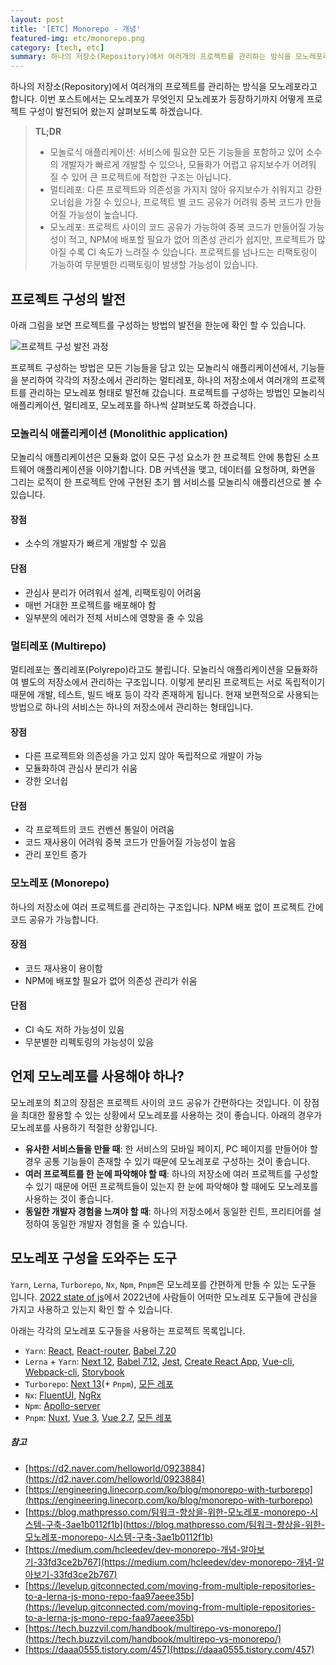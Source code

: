 ```yaml
---
layout: post
title: '[ETC] Monorepo - 개념'
featured-img: etc/monorepo.png
category: [tech, etc]
summary: 하나의 저장소(Repository)에서 여러개의 프로젝트를 관리하는 방식을 모노레포라고 합니다. 이번 포스트에서는 모노레포가 무엇인지 모노레포가 등장하기까지 어떻게 프로젝트 구성이 발전되어 왔는지 살펴보도록 하겠습니다.
---
```


하나의 저장소(Repository)에서 여러개의 프로젝트를 관리하는 방식을 모노레포라고 합니다. 이번 포스트에서는 모노레포가 무엇인지 모노레포가 등장하기까지 어떻게 프로젝트 구성이 발전되어 왔는지 살펴보도록 하겠습니다.

> **TL;DR**
>
> - 모놀로식 애플리케이션: 서비스에 필요한 모든 기능들을 포함하고 있어 소수의 개발자가 빠르게 개발할 수 있으나, 모듈화가 어렵고 유지보수가 어려워 질 수 있어 큰 프로젝트에 적합한 구조는 아닙니다.
> - 멀티레포: 다른 프로젝트와 의존성을 가지지 않아 유지보수가 쉬워지고 강한 오너쉽을 가질 수 있으나, 프로젝트 별 코드 공유가 어려워 중복 코드가 만들어질 가능성이 높습니다.
> - 모노레포: 프로젝트 사이의 코드 공유가 가능하여 중복 코드가 만들어질 가능성이 적고, NPM에 배포할 필요가 없어 의존성 관리가 쉽지만, 프로젝트가 많아질 수록 CI 속도가 느려질 수 있습니다. 프로젝트를 넘나드는 리팩토링이 가능하여 무분별한 리팩토링이 발생할 가능성이 있습니다.

## 프로젝트 구성의 발전
아래 그림을 보면 프로젝트를 구성하는 방법의 발전을 한눈에 확인 할 수 있습니다.

![프로젝트 구성 발전 과정](/assets/img/posts/etc/mono-repo.png)

프로젝트 구성하는 방법은 모든 기능들을 담고 있는 모놀리식 애플리케이션에서, 기능들을 분리하여 각각의 저장소에서 관리하는 멀티레포, 하나의 저장소에서 여러개의 프로젝트를 관리하는 모노레포 형태로 발전해 갔습니다. 프로젝트를 구성하는 방법인 모놀리식 애플리케이션, 멀티레포, 모노레포를 하나씩 살펴보도록 하겠습니다.

### 모놀리식 애플리케이션 (Monolithic application)
모놀리식 애플리케이션은 모듈화 없이 모든 구성 요소가 한 프로젝트 안에 통합된 소프트웨어 애플리케이션을 이야기합니다. DB 커넥션을 맺고, 데이터를 요청하며, 화면을 그리는 로직이 한 프로젝트 안에 구현된 초기 웹 서비스를 모놀리식 애플리션으로 볼 수 있습니다.

#### 장점
- 소수의 개발자가 빠르게 개발할 수 있음

#### 단점
- 관심사 분리가 어려워서 설계, 리팩토링이 어려움
- 매번 거대한 프로젝트를 배포해야 함
- 일부분의 에러가 전체 서비스에 영향을 줄 수 있음

### 멀티레포 (Multirepo)
멀티레포는 폴리레포(Polyrepo)라고도 불립니다. 모놀리식 애플리케이션을 모듈화하여 별도의 저장소에서 관리하는 구조입니다. 이렇게 분리된 프로젝트는 서로 독립적이기 때문에 개발, 테스트, 빌드 배포 등이 각각 존재하게 됩니다. 현재 보편적으로 사용되는 방법으로 하나의 서비스는 하나의 저장소에서 관리하는 형태입니다.

#### 장점
- 다른 프로젝트와 의존성을 가고 있지 않아 독립적으로 개발이 가능
- 모듈화하여 관심사 분리가 쉬움
- 강한 오너쉽

#### 단점
- 각 프로젝트의 코드 컨벤션 통일이 어려움
- 코드 재사용이 어려워 중복 코드가 만들어질 가능성이 높음
- 관리 포인트 증가

### 모노레포 (Monorepo)
하나의 저장소에 여러 프로젝트를 관리하는 구조입니다. NPM 배포 없이 프로젝트 간에 코드 공유가 가능합니다.

#### 장점
- 코드 재사용이 용이함
- NPM에 배포할 필요가 없어 의존성 관리가 쉬움

#### 단점
- CI 속도 저하 가능성이 있음
- 무분별한 리펙토링의 가능성이 있음

## 언제 모노레포를 사용해야 하나?
모노레포의 최고의 장점은 프로젝트 사이의 코드 공유가 간편하다는 것입니다. 이 장점을 최대한 활용할 수 있는 상황에서 모노레포를 사용하는 것이 좋습니다. 아래의 경우가 모노레포를 사용하기 적절한 상황입니다.

- **유사한 서비스들을 만들 때**: 한 서비스의 모바일 페이지, PC 페이지를 만들어야 할 경우 공통 기능들이 존재할 수 있기 때문에 모노레포로 구성하는 것이 좋습니다.
- **여러 프로젝트를 한 눈에 파악해야 할 때**: 하나의 저장소에 여러 프로젝트를 구성할 수 있기 때문에 어떤 프로젝트들이 있는지 한 눈에 파악해야 할 때에도 모노레포를 사용하는 것이 좋습니다.
- **동일한 개발자 경험을 느껴야 할 때**: 하나의 저장소에서 동일한 린트, 프리티어를 설정하여 동일한 개발자 경험을 줄 수 있습니다.

## 모노레포 구성을 도와주는 도구
`Yarn`, `Lerna`, `Turborepo`, `Nx`, `Npm`, `Pnpm`은 모노레포를 간편하게 만들 수 있는 도구들 입니다. [2022 state of js](https://2022.stateofjs.com/en-US/libraries/monorepo-tools/)에서 2022년에 사람들이 어떠한 모노레포 도구들에 관심을 가지고 사용하고 있는지 확인 할 수 있습니다.

아래는 각각의 모노레포 도구들을 사용하는 프로젝트 목록입니다.

- `Yarn`: [React](https://github.com/facebook/react/blob/main/package.json#L3-L5), [React-router](https://github.com/remix-run/react-router/blob/main/package.json#L4-L12), [Babel 7.20](https://github.com/babel/babel/blob/main/package.json#L78-L85)
- `Lerna` + `Yarn`: [Next 12](https://github.com/vercel/next.js/blob/21994ce591be70b03176a2512c7304381d52e629/lerna.json#L2), [Babel 7.12](https://github.com/babel/babel/blob/v7.12.12/lerna.json), [Jest](https://github.com/facebook/jest/blob/main/lerna.json#L5), [Create React App](https://github.com/facebook/create-react-app/blob/main/lerna.json#L3), [Vue-cli](https://github.com/vuejs/vue-cli/blob/dev/lerna.json#L2), [Webpack-cli](https://github.com/webpack/webpack-cli/blob/master/lerna.json#L5), [Storybook](https://github.com/storybookjs/storybook/blob/next/code/lerna.json#L2)
- `Turborepo`: [Next 13](https://github.com/vercel/next.js/blob/canary/turbo.json)(+ `Pnpm`), [모든 레포](https://github.com/vercel/turbo/discussions/103)
- `Nx`: [FluentUI](https://github.com/microsoft/fluentui/blob/master/nx.json), [NgRx](https://github.com/ngrx/platform/blob/master/nx.json)
- `Npm`: [Apollo-server](https://github.com/apollographql/apollo-server/blob/main/package.json#L32-L38)
- `Pnpm`: [Nuxt](https://github.com/nuxt/nuxt/blob/main/pnpm-workspace.yaml), [Vue 3](https://github.com/vuejs/core/blob/main/pnpm-workspace.yaml), [Vue 2.7](https://github.com/vuejs/vue/blob/main/pnpm-workspace.yaml), [모든 레포](https://pnpm.io/users)

##### 참고
- [https://d2.naver.com/helloworld/0923884](https://d2.naver.com/helloworld/0923884)
- [https://engineering.linecorp.com/ko/blog/monorepo-with-turborepo](https://engineering.linecorp.com/ko/blog/monorepo-with-turborepo)
- [https://blog.mathpresso.com/팀워크-향상을-위한-모노레포-monorepo-시스템-구축-3ae1b0112f1b](https://blog.mathpresso.com/팀워크-향상을-위한-모노레포-monorepo-시스템-구축-3ae1b0112f1b)
- [https://medium.com/hcleedev/dev-monorepo-개념-알아보기-33fd3ce2b767](https://medium.com/hcleedev/dev-monorepo-개념-알아보기-33fd3ce2b767)
- [https://levelup.gitconnected.com/moving-from-multiple-repositories-to-a-lerna-js-mono-repo-faa97aeee35b](https://levelup.gitconnected.com/moving-from-multiple-repositories-to-a-lerna-js-mono-repo-faa97aeee35b)
- [https://tech.buzzvil.com/handbook/multirepo-vs-monorepo/](https://tech.buzzvil.com/handbook/multirepo-vs-monorepo/)
- [https://daaa0555.tistory.com/457](https://daaa0555.tistory.com/457)
